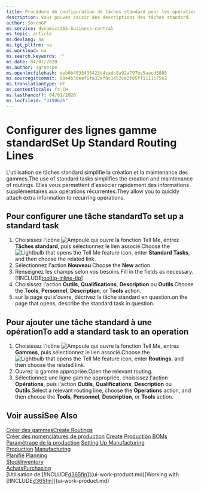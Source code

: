 ```yaml
---
title: Procédure de configuration de tâches standard pour les opérations | Microsoft Docs
description: Vous pouvez saisir des descriptions des tâches standard.
author: SorenGP
ms.service: dynamics365-business-central
ms.topic: article
ms.devlang: na
ms.tgt_pltfrm: na
ms.workload: na
ms.search.keywords: ''
ms.date: 04/01/2020
ms.author: sgroespe
ms.openlocfilehash: eeb0b4538435423d4cadc8a92a797be5aacd5886
ms.sourcegitcommit: 88e4b30eaf6fa32af0c1452ce2f85ff1111c75e2
ms.translationtype: HT
ms.contentlocale: fr-CH
ms.lasthandoff: 04/01/2020
ms.locfileid: "3190626"
---
```

# <a name="set-up-standard-routing-lines"></a><span data-ttu-id="a79b0-103">Configurer des lignes gamme standard</span><span class="sxs-lookup"><span data-stu-id="a79b0-103">Set Up Standard Routing Lines</span></span>
<span data-ttu-id="a79b0-104">L'utilisation de tâches standard simplifie la création et la maintenance des gammes.</span><span class="sxs-lookup"><span data-stu-id="a79b0-104">The use of standard tasks simplifies the creation and maintenance of routings.</span></span> <span data-ttu-id="a79b0-105">Elles vous permettent d'associer rapidement des informations supplémentaires aux opérations récurrentes.</span><span class="sxs-lookup"><span data-stu-id="a79b0-105">They allow you to quickly attach extra information to recurring operations.</span></span>

## <a name="to-set-up-a-standard-task"></a><span data-ttu-id="a79b0-106">Pour configurer une tâche standard</span><span class="sxs-lookup"><span data-stu-id="a79b0-106">To set up a standard task</span></span>
1. <span data-ttu-id="a79b0-107">Choisissez l'icône ![Ampoule qui ouvre la fonction Tell Me](media/ui-search/search_small.png "Dites-moi ce que vous voulez faire"), entrez **Tâches standard**, puis sélectionnez le lien associé.</span><span class="sxs-lookup"><span data-stu-id="a79b0-107">Choose the ![Lightbulb that opens the Tell Me feature](media/ui-search/search_small.png "Tell me what you want to do") icon, enter **Standard Tasks**, and then choose the related link.</span></span>
2. <span data-ttu-id="a79b0-108">Sélectionnez l'action **Nouveau**.</span><span class="sxs-lookup"><span data-stu-id="a79b0-108">Choose the **New** action.</span></span>
3. <span data-ttu-id="a79b0-109">Renseignez les champs selon vos besoins.</span><span class="sxs-lookup"><span data-stu-id="a79b0-109">Fill in the fields as necessary.</span></span> [!INCLUDE[tooltip-inline-tip](includes/tooltip-inline-tip_md.md)]
4. <span data-ttu-id="a79b0-110">Choisissez l'action **Outils**, **Qualifications**, **Description** ou **Outils**.</span><span class="sxs-lookup"><span data-stu-id="a79b0-110">Choose the **Tools**, **Personnel**, **Description**, or **Tools** action.</span></span>
5. <span data-ttu-id="a79b0-111">sur la page qui s'ouvre, décrivez la tâche standard en question.</span><span class="sxs-lookup"><span data-stu-id="a79b0-111">on the page that opens, describe the standard task in question.</span></span>

## <a name="to-add-a-standard-task-to-an-operation"></a><span data-ttu-id="a79b0-112">Pour ajouter une tâche standard à une opération</span><span class="sxs-lookup"><span data-stu-id="a79b0-112">To add a standard task to an operation</span></span>
1. <span data-ttu-id="a79b0-113">Choisissez l'icône ![Ampoule qui ouvre la fonction Tell Me](media/ui-search/search_small.png "Dites-moi ce que vous voulez faire"), entrez **Gammes**, puis sélectionnez le lien associé.</span><span class="sxs-lookup"><span data-stu-id="a79b0-113">Choose the ![Lightbulb that opens the Tell Me feature](media/ui-search/search_small.png "Tell me what you want to do") icon, enter **Routings**, and then choose the related link.</span></span>
2. <span data-ttu-id="a79b0-114">Ouvrez la gamme appropriée.</span><span class="sxs-lookup"><span data-stu-id="a79b0-114">Open the relevant routing.</span></span>
3. <span data-ttu-id="a79b0-115">Sélectionnez une ligne gamme appropriée, choisissez l'action **Opérations**, puis l'action **Outils**, **Qualifications**, **Description** ou **Outils**.</span><span class="sxs-lookup"><span data-stu-id="a79b0-115">Select a relevant routing line, choose the **Operations** action, and then choose the **Tools**, **Personnel**, **Description**, or **Tools** action.</span></span>

## <a name="see-also"></a><span data-ttu-id="a79b0-116">Voir aussi</span><span class="sxs-lookup"><span data-stu-id="a79b0-116">See Also</span></span>  
[<span data-ttu-id="a79b0-117">Créer des gammes</span><span class="sxs-lookup"><span data-stu-id="a79b0-117">Create Routings</span></span>](production-how-to-create-routings.md)  
<span data-ttu-id="a79b0-118">[Créer des nomenclatures de production](production-how-to-create-production-boms.md)   </span><span class="sxs-lookup"><span data-stu-id="a79b0-118">[Create Production BOMs](production-how-to-create-production-boms.md)   </span></span>  
<span data-ttu-id="a79b0-119">[Paramétrage de la production](production-configure-production-processes.md) </span><span class="sxs-lookup"><span data-stu-id="a79b0-119">[Setting Up Manufacturing](production-configure-production-processes.md) </span></span>  
<span data-ttu-id="a79b0-120">[Production](production-manage-manufacturing.md)  </span><span class="sxs-lookup"><span data-stu-id="a79b0-120">[Manufacturing](production-manage-manufacturing.md)  </span></span>  
<span data-ttu-id="a79b0-121">[Planifié](production-planning.md) </span><span class="sxs-lookup"><span data-stu-id="a79b0-121">[Planning](production-planning.md) </span></span>  
[<span data-ttu-id="a79b0-122">Stock</span><span class="sxs-lookup"><span data-stu-id="a79b0-122">Inventory</span></span>](inventory-manage-inventory.md)  
[<span data-ttu-id="a79b0-123">Achats</span><span class="sxs-lookup"><span data-stu-id="a79b0-123">Purchasing</span></span>](purchasing-manage-purchasing.md)  
<span data-ttu-id="a79b0-124">[Utilisation de [!INCLUDE[d365fin](includes/d365fin_md.md)]](ui-work-product.md)</span><span class="sxs-lookup"><span data-stu-id="a79b0-124">[Working with [!INCLUDE[d365fin](includes/d365fin_md.md)]](ui-work-product.md)</span></span>  
